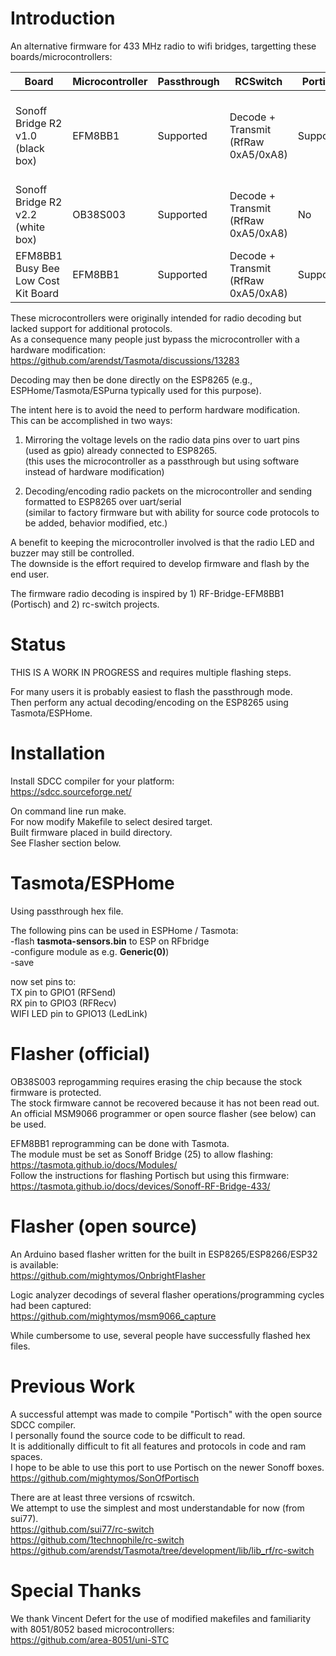 # Introduction

An alternative firmware for 433 MHz radio to wifi bridges, targetting these boards/microcontrollers:  

| Board | Microcontroller | Passthrough |  RCSwitch | Portisch | Notes |
| ------------- | ------------- | ------------- | ------------- | ------------- | ------------- |
| Sonoff Bridge R2 v1.0 (black box) | EFM8BB1 | Supported | Decode + Transmit (RfRaw 0xA5/0xA8) | Supported | Flashing works, see instructions below for Tasmota firmware upgrade |
| Sonoff Bridge R2 v2.2 (white box) | OB38S003 | Supported | Decode + Transmit (RfRaw 0xA5/0xA8) | No | Requires reprogramming with official or open source flasher |
| EFM8BB1 Busy Bee Low Cost Kit Board | EFM8BB1 | Supported | Decode + Transmit (RfRaw 0xA5/0xA8) | Supported | Requires external receiver and/or transmitter |

These microcontrollers were originally intended for radio decoding but lacked support for additional protocols.  
As a consequence many people just bypass the microcontroller with a hardware modification:  
https://github.com/arendst/Tasmota/discussions/13283  

Decoding may then be done directly on the ESP8265 (e.g., ESPHome/Tasmota/ESPurna typically used for this purpose).  


The intent here is to avoid the need to perform hardware modification.  
This can be accomplished in two ways:  

1) Mirroring the voltage levels on the radio data pins over to uart pins (used as gpio) already connected to ESP8265.  
   (this uses the microcontroller as a passthrough but using software instead of hardware modification)  
   
2) Decoding/encoding radio packets on the microcontroller and sending formatted to ESP8265 over uart/serial  
   (similar to factory firmware but with ability for source code protocols to be added, behavior modified, etc.)  
   
A benefit to keeping the microcontroller involved is that the radio LED and buzzer may still be controlled.  
The downside is the effort required to develop firmware and flash by the end user.  

The firmware radio decoding is inspired by 1) RF-Bridge-EFM8BB1 (Portisch) and 2) rc-switch projects.  

# Status
THIS IS A WORK IN PROGRESS and requires multiple flashing steps.   

For many users it is probably easiest to flash the passthrough mode.  
Then perform any actual decoding/encoding on the ESP8265 using Tasmota/ESPHome.

# Installation
Install SDCC compiler for your platform:  
https://sdcc.sourceforge.net/  

On command line run make.  
For now modify Makefile to select desired target.  
Built firmware placed in build directory.  
See Flasher section below.  

# Tasmota/ESPHome
Using passthrough hex file.

The following pins can be used in ESPHome / Tasmota:  
-flash **tasmota-sensors.bin** to ESP on RFbridge  
-configure module as e.g. **Generic(0)**)  
-save  

now set pins to:  
TX pin to GPIO1        (RFSend)  
RX pin to GPIO3        (RFRecv)  
WIFI LED pin to GPIO13 (LedLink)  

# Flasher (official)
OB38S003 reprogamming requires erasing the chip because the stock firmware is protected.  
The stock firmware cannot be recovered because it has not been read out.  
An official MSM9066 programmer or open source flasher (see below) can be used.  


EFM8BB1 reprogramming can be done with Tasmota.  
The module must be set as Sonoff Bridge (25) to allow flashing:  
https://tasmota.github.io/docs/Modules/  
Follow the instructions for flashing Portisch but using this firmware:  
https://tasmota.github.io/docs/devices/Sonoff-RF-Bridge-433/  


# Flasher (open source)
An Arduino based flasher written for the built in ESP8265/ESP8266/ESP32 is available:  
https://github.com/mightymos/OnbrightFlasher

Logic analyzer decodings of several flasher operations/programming cycles had been captured:  
https://github.com/mightymos/msm9066_capture  

While cumbersome to use, several people have successfully flashed hex files.  


# Previous Work

A successful attempt was made to compile "Portisch" with the open source SDCC compiler.  
I personally found the source code to be difficult to read.  
It is additionally difficult to fit all features and protocols in code and ram spaces.  
I hope to be able to use this port to use Portisch on the newer Sonoff boxes.  
https://github.com/mightymos/SonOfPortisch

There are at least three versions of rcswitch.  
We attempt to use the simplest and most understandable for now (from sui77).  
https://github.com/sui77/rc-switch  
https://github.com/1technophile/rc-switch  
https://github.com/arendst/Tasmota/tree/development/lib/lib_rf/rc-switch  


# Special Thanks
We thank Vincent Defert for the use of modified makefiles and familiarity with 8051/8052 based microcontrollers:  
https://github.com/area-8051/uni-STC
